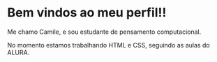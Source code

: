 # Bem vindos ao meu perfil!!

Me chamo Camile, e sou estudante de pensamento computacional.

No momento estamos trabalhando HTML e CSS, seguindo as aulas do ALURA.
